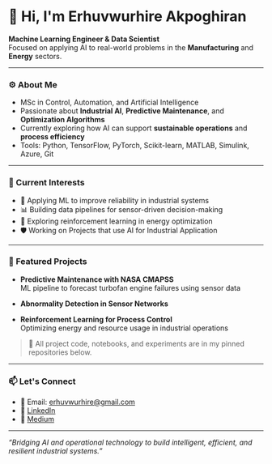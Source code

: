 # 👋 Hi, I'm Erhuvwurhire Akpoghiran

**Machine Learning Engineer & Data Scientist**  
Focused on applying AI to real-world problems in the **Manufacturing** and **Energy** sectors.

---

### ⚙️ About Me

-  MSc in Control, Automation, and Artificial Intelligence  
-  Passionate about **Industrial AI**, **Predictive Maintenance**, and **Optimization Algorithms**
-  Currently exploring how AI can support **sustainable operations** and **process efficiency**
-  Tools: Python, TensorFlow, PyTorch, Scikit-learn, MATLAB, Simulink, Azure, Git

---

### 📌 Current Interests

- 🔧 Applying ML to improve reliability in industrial systems  
- 📊 Building data pipelines for sensor-driven decision-making  
- 🌱 Exploring reinforcement learning in energy optimization  
- 🛡️ Working on Projects that use AI for Industrial Application

---

### 📂 Featured Projects

-  **Predictive Maintenance with NASA CMAPSS**  
  ML pipeline to forecast turbofan engine failures using sensor data
-  **Abnormality Detection in Sensor Networks**

-  **Reinforcement Learning for Process Control**  
  Optimizing energy and resource usage in industrial operations
  

> 📍 All project code, notebooks, and experiments are in my pinned repositories below.

---

### 📫 Let's Connect

- 📧 Email: [erhuvwurhire@gmail.com](mailto:erhuvwurhire@gmail.com)  
- 💼 [LinkedIn](https://www.linkedin.com/in/erhuvwu-akpoghiran/)  
- 📝 [Medium](https://medium.com/@erhu_thinks)  

---

_“Bridging AI and operational technology to build intelligent, efficient, and resilient industrial systems.”_

